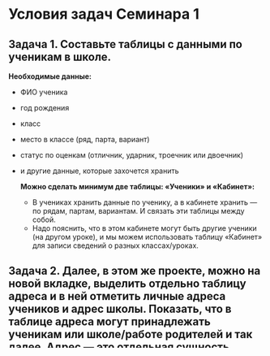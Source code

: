 # Условия задач Семинара 1


## Задача 1. Составьте таблицы с данными по ученикам в школе.

__Необходимые данные:__

- ФИО ученика
- год рождения
- класс
- место в классе (ряд, парта, вариант)
- статус по оценкам (отличник, ударник, троечник или двоечник)
- и другие данные, которые захочется хранить
    
    **Можно сделать минимум две таблицы: «Ученики» и «Кабинет»:**
    
    - В учениках хранить данные по ученику, а в кабинете хранить — по рядам, партам, вариантам. И связать эти таблицы между собой.
    - Надо пояснить, что в этом кабинете могут быть другие ученики (на другом уроке), и мы можем использовать таблицу «Кабинет» для записи сведений о разных классах/уроках.

## Задача 2. Далее, в этом же проекте, можно на новой вкладке, выделить отдельно таблицу адреса и в ней отметить личные адреса учеников и адрес школы. Показать, что в таблице адреса могут принадлежать ученикам или школе/работе родителей и так далее. Адрес — это отдельная сущность.

## Задача 3. Далее, в этом же проекте, можно на новой вкладке, выделить номер телефона в отдельную таблицу и добавить телефоны учеников и телефон школы.

## Задача 4*. Далее, в этом же проекте, можно на новой вкладке, вместо таблицы “Ученик”, сделать таблицу “Люди” и добавить статус – ученик, учитель, родитель. Связать её с номерами телефона, адресами, кабинетами


*Важное примечание:в отдельную таблицу можно выделить не только учеников, но разных людей, которые также могут быть учителями или родителями.*


```
1.Первичный ключ — ID, уникальная информация, которая позволяет идентифицировать каждую конкретную запись таблицы. 

2.Внешний ключ — ID из дополнительной таблицы (уже не уникальный). Позволяет найти информацию из основной таблицы.

3.При связке нескольких таблиц необходим уникальный идентификатор.
```


## Задача 5. составьте таблицы для хранения информации о сотрудниках компании.

- Подумайте, какие данные и в какие таблицы необходимо разложить.
- Решение: аналогично первой большой задаче. 
